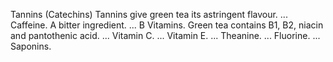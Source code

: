 Tannins (Catechins) Tannins give green tea its astringent flavour. ...
Caffeine. A bitter ingredient. ...
B Vitamins. Green tea contains B1, B2, niacin and pantothenic acid. ...
Vitamin C. ...
Vitamin E. ...
Theanine. ...
Fluorine. ...
Saponins.